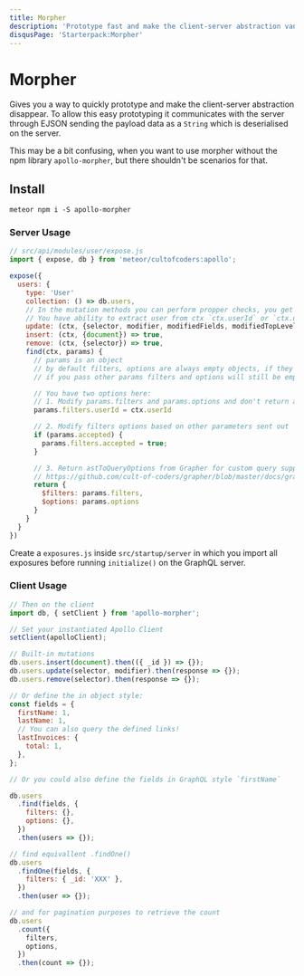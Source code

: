 ```yaml
---
title: Morpher
description: 'Prototype fast and make the client-server abstraction vanish'
disqusPage: 'Starterpack:Morpher'
---
```


# Morpher

Gives you a way to quickly prototype and make the client-server abstraction disappear. To allow this easy prototyping it communicates with the server through EJSON sending the payload data as a `String` which is deserialised on the server.

This may be a bit confusing, when you want to use morpher without the npm library `apollo-morpher`, but there shouldn't be scenarios for that.

## Install

```
meteor npm i -S apollo-morpher
```

### Server Usage

```js
// src/api/modules/user/expose.js
import { expose, db } from 'meteor/cultofcoders:apollo';

expose({
  users: {
    type: 'User'
    collection: () => db.users,
    // In the mutation methods you can perform propper checks, you get access to the context
    // You have ability to extract user from ctx `ctx.userId` or `ctx.user`
    update: (ctx, {selector, modifier, modifiedFields, modifiedTopLevelFields}) => true,
    insert: (ctx, {document}) => true,
    remove: (ctx, {selector}) => true,
    find(ctx, params) {
      // params is an object
      // by default filters, options are always empty objects, if they were not passed
      // if you pass other params filters and options will still be empty objects

      // You have two options here:
      // 1. Modify params.filters and params.options and don't return anything
      params.filters.userId = ctx.userId

      // 2. Modify filters options based on other parameters sent out
      if (params.accepted) {
        params.filters.accepted = true;
      }

      // 3. Return astToQueryOptions from Grapher for custom query support
      // https://github.com/cult-of-coders/grapher/blob/master/docs/graphql.md
      return {
        $filters: params.filters,
        $options: params.options
      }
    }
  }
})
```

Create a `exposures.js` inside `src/startup/server` in which you import all exposures before running `initialize()` on the GraphQL server.

### Client Usage

```js
// Then on the client
import db, { setClient } from 'apollo-morpher';

// Set your instantiated Apollo Client
setClient(apolloClient);

// Built-in mutations
db.users.insert(document).then(({ _id }) => {});
db.users.update(selector, modifier).then(response => {});
db.users.remove(selector).then(response => {});

// Or define the in object style:
const fields = {
  firstName: 1,
  lastName: 1,
  // You can also query the defined links!
  lastInvoices: {
    total: 1,
  },
};

// Or you could also define the fields in GraphQL style `firstName`

db.users
  .find(fields, {
    filters: {},
    options: {},
  })
  .then(users => {});

// find equivallent .findOne()
db.users
  .findOne(fields, {
    filters: { _id: 'XXX' },
  })
  .then(user => {});

// and for pagination purposes to retrieve the count
db.users
  .count({
    filters,
    options,
  })
  .then(count => {});
```
